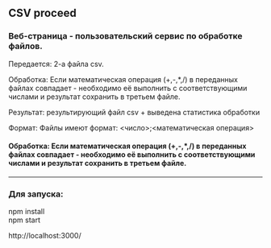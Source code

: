 ## CSV proceed

### Веб-страница - пользовательский сервис по обработке файлов.

Передается: 2-а файла csv.  
 
Обработка: Если математическая операция (+,-,*,/) в переданных файлах совпадает - необходимо её выполнить с соответствующими числами и результат сохранить в третьем файле.  

Результат: результирующий файл csv + выведена статистика обработки  

Формат: Файлы имеют формат: <число>;<математическая операция>   

#### Обработка: Если математическая операция (+,-,*,/) в переданных файлах совпадает - необходимо её выполнить с соответствующими числами и результат сохранить в третьем файле.

---

### Для запуска:  

npm install  
npm start

http://localhost:3000/

